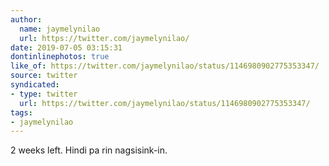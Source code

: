 ```yaml
---
author:
  name: jaymelynilao
  url: https://twitter.com/jaymelynilao/
date: 2019-07-05 03:15:31
dontinlinephotos: true
like_of: https://twitter.com/jaymelynilao/status/1146980902775353347/
source: twitter
syndicated:
- type: twitter
  url: https://twitter.com/jaymelynilao/status/1146980902775353347/
tags:
- jaymelynilao
---
```


2 weeks left. Hindi pa rin nagsisink-in.